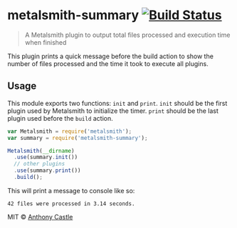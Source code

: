 # metalsmith-summary [![Build Status](https://travis-ci.org/mrajo/metalsmith-summary.svg)](https://travis-ci.org/mrajo/metalsmith-summary)

> A Metalsmith plugin to output total files processed and execution time when finished

This plugin prints a quick message before the build action to show the number of files processed and the time it took to execute all plugins.

## Usage

This module exports two functions: `init` and `print`. `init` should be the first plugin used by Metalsmith to initialize the timer. `print` should be the last plugin used before the `build` action.

```js
var Metalsmith = require('metalsmith');
var summary = require('metalsmith-summary');

Metalsmith(__dirname)
  .use(summary.init())
  // other plugins
  .use(summary.print())
  .build();
```

This will print a message to console like so:

`42 files were processed in 3.14 seconds.`


MIT © [Anthony Castle](http://github.com/mrajo)
